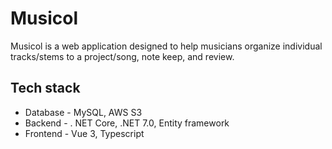 # Musicol

Musicol is a web application designed to help musicians organize individual tracks/stems to a project/song, note keep, and review.

## Tech stack

- Database - MySQL, AWS S3
- Backend - . NET Core, .NET 7.0, Entity framework
- Frontend - Vue 3, Typescript

